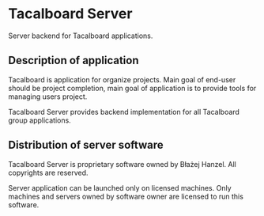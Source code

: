 # Tacalboard Server
Server backend for Tacalboard applications.

## Description of application
Tacalboard is application for organize projects.
Main goal of end-user should be project completion, main goal of application is to provide tools for managing users project.

Tacalboard Server provides backend implementation for all Tacalboard group applications.

## Distribution of server software
Tacalboard Server is proprietary software owned by Błażej Hanzel.
All copyrights are reserved.

Server application can be launched only on licensed machines.
Only machines and servers owned by software owner are licensed to run this software.
